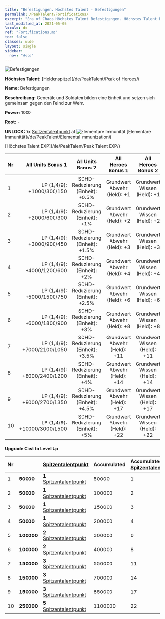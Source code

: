 ```yaml
---
title: "Befestigungen. Höchstes Talent - Befestigungen"
permalink: /PeakTalent/Fortifications/
excerpt: "Era of Chaos Höchstes Talent Befestigungen. Höchstes Talent Befestigungen. Befestigungen"
last_modified_at: 2021-05-05
locale: de
ref: "Fortifications.md"
toc: false
classes: wide
layout: single
sidebar:
  nav: "docs"
---
```


  ![Befestigungen](/images/pt/talent_1009.png)

  **Höchstes Talent:** [Heldenspitze](/de/PeakTalent/Peak of Heroes/)

  **Name:** Befestigungen

  **Beschreibung:** Generäle und Soldaten bilden eine Einheit und setzen sich gemeinsam gegen den Feind zur Wehr.

  **Power:** 1000

  **Root:** -

  **UNLOCK: 7x** [Spitzentalentpunkt](/ItemsDE/con_934/) at ![Elementare Immunität](/images/pt/talent_1004.png) [Elementare Immunität](/de/PeakTalent/Elemental Immunization/)

  [Höchstes Talent EXP](/de/PeakTalent/Peak Talent EXP/)

  | Nr | All Units Bonus 1 | All Units Bonus 2 | All Heroes Bonus 1 | All Heroes Bonus 2 |
  |:---|--------------:|:-------------:|:-------------:|:-------------:|
  | 1 | LP (1/4/9): +1000/300/150 | SCHD-Reduzierung (Einheit): +0.5% | Grundwert Abwehr (Held): +1 | Grundwert Wissen (Held): +1 |
  | 2 | LP (1/4/9): +2000/600/300 | SCHD-Reduzierung (Einheit): +1% | Grundwert Abwehr (Held): +2 | Grundwert Wissen (Held): +2 |
  | 3 | LP (1/4/9): +3000/900/450 | SCHD-Reduzierung (Einheit): +1.5% | Grundwert Abwehr (Held): +3 | Grundwert Wissen (Held): +3 |
  | 4 | LP (1/4/9): +4000/1200/600 | SCHD-Reduzierung (Einheit): +2% | Grundwert Abwehr (Held): +4 | Grundwert Wissen (Held): +4 |
  | 5 | LP (1/4/9): +5000/1500/750 | SCHD-Reduzierung (Einheit): +2.5% | Grundwert Abwehr (Held): +6 | Grundwert Wissen (Held): +6 |
  | 6 | LP (1/4/9): +6000/1800/900 | SCHD-Reduzierung (Einheit): +3% | Grundwert Abwehr (Held): +8 | Grundwert Wissen (Held): +8 |
  | 7 | LP (1/4/9): +7000/2100/1050 | SCHD-Reduzierung (Einheit): +3.5% | Grundwert Abwehr (Held): +11 | Grundwert Wissen (Held): +11 |
  | 8 | LP (1/4/9): +8000/2400/1200 | SCHD-Reduzierung (Einheit): +4% | Grundwert Abwehr (Held): +14 | Grundwert Wissen (Held): +14 |
  | 9 | LP (1/4/9): +9000/2700/1350 | SCHD-Reduzierung (Einheit): +4.5% | Grundwert Abwehr (Held): +17 | Grundwert Wissen (Held): +17 |
  | 10 | LP (1/4/9): +10000/3000/1500 | SCHD-Reduzierung (Einheit): +5% | Grundwert Abwehr (Held): +22 | Grundwert Wissen (Held): +22 |


#### Upgrade Cost to Level Up

  | Nr | <i class="fas fa-coins"/> | [Spitzentalentpunkt](/ItemsDE/con_934/) | Accumulated <i class="fas fa-coins"/> | Accumulated [Spitzentalentpunkt](/ItemsDE/con_934/) |
  |:---|:--------------|:-------------|:-------------|:-------------|
  | 1 | **50000** | **1** [Spitzentalentpunkt](/ItemsDE/con_934/) | 50000 | 1 |
  | 2 | **50000** | **1** [Spitzentalentpunkt](/ItemsDE/con_934/) | 100000 | 2 |
  | 3 | **50000** | **1** [Spitzentalentpunkt](/ItemsDE/con_934/) | 150000 | 3 |
  | 4 | **50000** | **1** [Spitzentalentpunkt](/ItemsDE/con_934/) | 200000 | 4 |
  | 5 | **100000** | **2** [Spitzentalentpunkt](/ItemsDE/con_934/) | 300000 | 6 |
  | 6 | **100000** | **2** [Spitzentalentpunkt](/ItemsDE/con_934/) | 400000 | 8 |
  | 7 | **150000** | **3** [Spitzentalentpunkt](/ItemsDE/con_934/) | 550000 | 11 |
  | 8 | **150000** | **3** [Spitzentalentpunkt](/ItemsDE/con_934/) | 700000 | 14 |
  | 9 | **150000** | **3** [Spitzentalentpunkt](/ItemsDE/con_934/) | 850000 | 17 |
  | 10 | **250000** | **5** [Spitzentalentpunkt](/ItemsDE/con_934/) | 1100000 | 22 |
